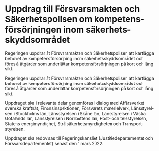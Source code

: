# Uppdrag till Försvars­makten och Säkerhets­polisen om kompetens­försörjningen inom säkerhets­skydds­området

Regeringen uppdrar åt Försvars­makten och Säkerhets­polisen att kart­lägga behovet av kompetens­försörjning inom säker­hets­skydds­området och föreslå åtgärder som underlättar kompe­tens­försörj­ningen på kort och lång sikt.

Regeringen uppdrar åt Försvars­makten och Säkerhets­polisen att kart­lägga behovet av kompetens­försörjning inom säker­hets­skydds­området och föreslå åtgärder som underlättar kompe­tens­försörj­ningen på kort och lång sikt.

Uppdraget ska i rele­vanta delar genom­föras i dialog med Affärs­verket svenska kraftnät, Finans­inspektionen, Försva­rets materiel­verk, Länsstyrel­sen i Stock­holms län, Läns­styrel­sen i Skåne län, Läns­styrel­sen i Västra Göta­lands län, Läns­styrel­sen i Norr­bottens län, Post- och telestyrelsen, Statens energi­myndig­het, Strål­säker­hets­myndig­heten och Transport­styrelsen.

Upp­draget ska redo­visas till Regerings­kansliet (Justitie­departe­mentet och Försvars­departe­mentet) senast den 1 mars 2022.
